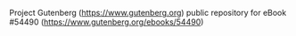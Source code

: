 Project Gutenberg (https://www.gutenberg.org) public repository for eBook #54490 (https://www.gutenberg.org/ebooks/54490)
